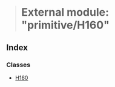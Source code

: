 > # External module: "primitive/H160"

## Index

### Classes

* [H160](../classes/_primitive_h160_.h160.md)